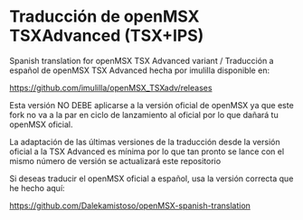 # Traducción de openMSX TSXAdvanced (TSX+IPS)

Spanish translation for openMSX TSX Advanced variant / Traducción a español de openMSX TSX Advanced hecha por imulilla disponible en:

https://github.com/imulilla/openMSX_TSXadv/releases

Esta versión NO DEBE aplicarse a la versión oficial de openMSX ya que este fork no va a la par en ciclo de lanzamiento al oficial por lo que dañará tu openMSX oficial.

La adaptación de las últimas versiones de la traducción desde la versión oficial a la TSX Advanced es mínima por lo que tan pronto se lance con el mismo número de versión se actualizará este repositorio

Si deseas traducir el openMSX oficial a español, usa la versión correcta que he hecho aquí:

https://github.com/Dalekamistoso/openMSX-spanish-translation
